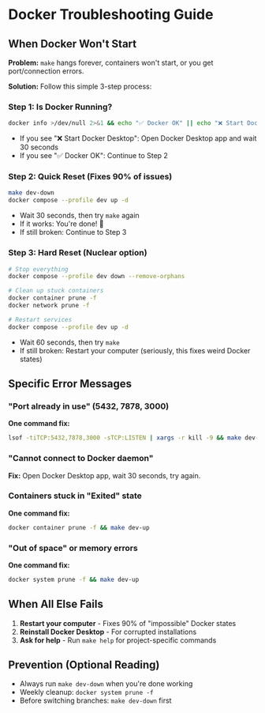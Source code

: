 # Docker Troubleshooting Guide

## When Docker Won't Start

**Problem:** `make` hangs forever, containers won't start, or you get port/connection errors.

**Solution:** Follow this simple 3-step process:

### Step 1: Is Docker Running?
```bash
docker info >/dev/null 2>&1 && echo "✅ Docker OK" || echo "❌ Start Docker Desktop"
```
- If you see "❌ Start Docker Desktop": Open Docker Desktop app and wait 30 seconds
- If you see "✅ Docker OK": Continue to Step 2

### Step 2: Quick Reset (Fixes 90% of issues)
```bash
make dev-down
docker compose --profile dev up -d
```
- Wait 30 seconds, then try `make` again
- If it works: You're done! 🎉
- If still broken: Continue to Step 3

### Step 3: Hard Reset (Nuclear option)
```bash
# Stop everything
docker compose --profile dev down --remove-orphans

# Clean up stuck containers
docker container prune -f
docker network prune -f

# Restart services
docker compose --profile dev up -d
```
- Wait 60 seconds, then try `make`
- If still broken: Restart your computer (seriously, this fixes weird Docker states)

## Specific Error Messages

### "Port already in use" (5432, 7878, 3000)
**One command fix:**
```bash
lsof -tiTCP:5432,7878,3000 -sTCP:LISTEN | xargs -r kill -9 && make dev-up
```

### "Cannot connect to Docker daemon"
**Fix:** Open Docker Desktop app, wait 30 seconds, try again.

### Containers stuck in "Exited" state
**One command fix:**
```bash
docker container prune -f && make dev-up
```

### "Out of space" or memory errors
**One command fix:**
```bash
docker system prune -f && make dev-up
```

## When All Else Fails

1. **Restart your computer** - Fixes 90% of "impossible" Docker states
2. **Reinstall Docker Desktop** - For corrupted installations
3. **Ask for help** - Run `make help` for project-specific commands

## Prevention (Optional Reading)

- Always run `make dev-down` when you're done working
- Weekly cleanup: `docker system prune -f`
- Before switching branches: `make dev-down` first